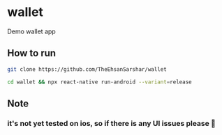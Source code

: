 # wallet
Demo wallet app

## How to run
```bash 
git clone https://github.com/TheEhsanSarshar/wallet
```

```bash
cd wallet && npx react-native run-android --variant=release
```

## Note
### it's not yet tested on ios, so if there is any UI issues please 🙈
